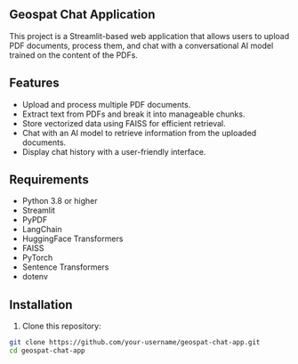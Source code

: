 ## Geospat Chat Application

This project is a Streamlit-based web application that allows users to upload PDF documents, process them, and chat with a conversational AI model trained on the content of the PDFs.

## Features

- Upload and process multiple PDF documents.
- Extract text from PDFs and break it into manageable chunks.
- Store vectorized data using FAISS for efficient retrieval.
- Chat with an AI model to retrieve information from the uploaded documents.
- Display chat history with a user-friendly interface.

## Requirements

- Python 3.8 or higher
- Streamlit
- PyPDF
- LangChain
- HuggingFace Transformers
- FAISS
- PyTorch
- Sentence Transformers
- dotenv

## Installation

1. Clone this repository:

```sh
git clone https://github.com/your-username/geospat-chat-app.git
cd geospat-chat-app
